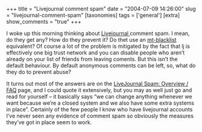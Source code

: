 +++
title = "Livejournal comment spam"
date = "2004-07-09 14:26:00"
slug = "livejournal-comment-spam"
[taxonomies]
tags = ['general']
[extra]
show_comments = "true"
+++

I woke up this morning thinking about [Livejournal ](http://www.livejournal.com/)comment spam. I mean, do they get any? How do they prevent it? Do thet use an [mt-blacklist](http://www.jayallen.org/projects/mt-blacklist/) equivalent? Of course a lot of the problem is mitigated by the fact that lj is effectively one big trust network and you can disable people who aren’t already on your list of friends from leaving coments. But this isn’t the default behaviour. By default anonymous comments can be left, so, what do they do to prevent abuse?

It turns out most of the answers are on the [LiveJournal Spam: Overview / FAQ](http://www.livejournal.com/community/lj_biz/219332.html) page, and I could quote it extensively, but you may as well just go and read for yourself – it basically says “we can change anything whenever we want because we’re a closed system and we also have some extra systems in place”. Certainly of the few people I know who have livejournal accounts I’ve never seen any evidence of comment spam so obviously the measures they’ve got in place seem to work.
